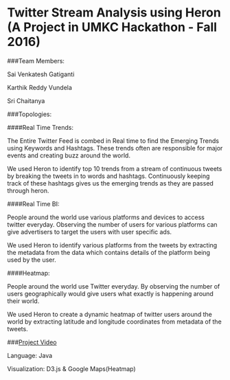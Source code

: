 
# Twitter Stream Analysis using Heron (A Project in UMKC Hackathon - Fall 2016)

###Team Members:

Sai Venkatesh Gatiganti

Karthik Reddy Vundela

Sri Chaitanya

###Topologies:

####Real Time Trends:

The Entire Twitter Feed is combed in Real time to find the Emerging
Trends using Keywords and Hashtags. These trends often are
responsible for major events and creating buzz around the world.

We used Heron to identify top 10 trends from a stream of continuous
tweets by breaking the tweets in to words and hashtags. Continuously
keeping track of these hashtags gives us the emerging trends as they
are passed through heron.

####Real Time BI:

People around the world use various platforms and devices to access
twitter everyday. Observing the number of users for various platforms
can give advertisers to target the users with user specific ads.

We used Heron to identify various platforms from the tweets by
extracting the metadata from the data which contains details of the
platform being used by the user.

####Heatmap:

People around the world use Twitter everyday. By observing the
number of users geographically would give users what exactly is
happening around their world.

We used Heron to create a dynamic heatmap of twitter users around
the world by extracting latitude and longitude coordinates from
metadata of the tweets.

###[Project Video](https://www.youtube.com/watch?v=Rz3vfu-RC0k)

Language: Java

Visualization: D3.js & Google Maps(Heatmap)
